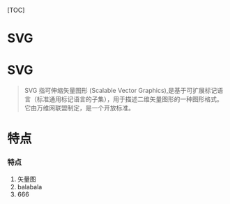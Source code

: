 [TOC]

SVG
===
# SVG
> SVG 指可伸缩矢量图形 (Scalable Vector Graphics),是基于可扩展标记语言（标准通用标记语言的子集），用于描述二维矢量图形的一种图形格式。它由万维网联盟制定，是一个开放标准。

特点
===
### 特点
1. 矢量图
2. balabala
3. 666 

